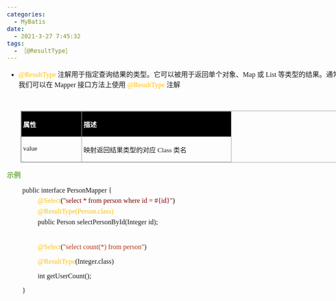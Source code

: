 ```yaml
---
categories:
  - MyBatis
date:
  - 2021-3-27 7:45:32
tags:
  - ［@ResultType］
---
```


<body lang=zh-CN style='font-family:"Microsoft YaHei UI";font-size:12.0pt'>
<!--StartFragment-->

<div style='direction:ltr;border-width:100%'>

<div style='direction:ltr;margin-top:0in;margin-left:0in;width:8.8638in'>

<div style='direction:ltr;margin-top:0in;margin-left:0in;width:8.8638in'>

<ul type=disc style='direction:ltr;unicode-bidi:embed;margin-top:0in;
 margin-bottom:0in'>
 <li style='margin-top:0;margin-bottom:0;vertical-align:middle'><span
     style='font-family:"Comic Sans MS";font-size:12.0pt;color:#FFC000'>@ResultType
     </span><span style='font-family:"Microsoft YaHei UI";font-size:12.0pt'>注解用于指定查询结果的类型。它可以被用于返回单个对象、</span><span
     style='font-family:"Comic Sans MS";font-size:12.0pt'>Map </span><span
     style='font-family:"Microsoft YaHei UI";font-size:12.0pt'>或</span><span
     style='font-family:"Comic Sans MS";font-size:12.0pt'> List </span><span
     style='font-family:"Microsoft YaHei UI";font-size:12.0pt'>等类型的结果。通常情况下，我们可以在</span><span
     style='font-family:"Comic Sans MS";font-size:12.0pt'> Mapper </span><span
     style='font-family:"Microsoft YaHei UI";font-size:12.0pt'>接口方法上使用 </span><span
     style='font-family:"Comic Sans MS";font-size:12.0pt;color:#FFC000'>@ResultType
     </span><span style='font-family:"Microsoft YaHei UI";font-size:12.0pt'>注解</span></li>
</ul>

<p style='margin-left:.375in;font-family:"Comic Sans MS";font-size:
12.0pt'>&nbsp;</p>

<div style='direction:ltr'>

<table border=1 cellpadding=0 cellspacing=0 valign=top style='direction:ltr;
 border-collapse:collapse;border-style:solid;border-color:#A3A3A3;border-width:
 1pt;margin-left:.3333in' title="" summary="">
 <tr>
  <td style='border-style:solid;border-color:#A3A3A3;border-width:1pt;
  background-color:black;vertical-align:top;width:1.3756in;padding:2.0pt 3.0pt 2.0pt 3.0pt'>
  <p style='font-family:"Microsoft YaHei UI";font-size:11.5pt;
  color:white'><span style='font-weight:bold'>属性</span></p>
  </td>
  <td style='border-style:solid;border-color:#A3A3A3;border-width:1pt;
  background-color:black;vertical-align:top;width:3.5444in;padding:2.0pt 3.0pt 2.0pt 3.0pt'>
  <p style='font-family:"Microsoft YaHei UI";font-size:11.5pt;
  color:white'><span style='font-weight:bold'>描述</span></p>
  </td>
 </tr>
 <tr>
  <td style='border-style:solid;border-color:#A3A3A3;border-width:1pt;
  vertical-align:top;width:1.3756in;padding:2.0pt 3.0pt 2.0pt 3.0pt'>
  <p style='font-family:"Comic Sans MS";font-size:11.5pt'>value</p>
  </td>
  <td style='border-style:solid;border-color:#A3A3A3;border-width:1pt;
  vertical-align:top;width:3.5444in;padding:2.0pt 3.0pt 2.0pt 3.0pt'>
  <p style='font-size:11.5pt'><span style='font-family:"Microsoft YaHei UI"'
  lang=zh-CN>映射返回结果类型的对应</span><span style='font-family:"Comic Sans MS"'
  lang=en-US> Class </span><span style='font-family:"Microsoft YaHei UI"'
  lang=zh-CN>类名</span></p>
  </td>
 </tr>
</table>

</div>

<p style='font-family:"Microsoft YaHei UI";font-size:12.0pt;
color:#70AD47'><span style='font-weight:bold'>示例</span></p>

<p style='margin-left:.375in;margin-top:5pt;margin-bottom:5pt;font-size:12.0pt'><span
style='font-family:"Comic Sans MS"' lang=zh-CN>public</span><span
style='font-family:"Microsoft YaHei UI"' lang=zh-CN>&nbsp;</span><span
style='font-family:"Comic Sans MS"' lang=zh-CN>interface</span><span
style='font-family:"Microsoft YaHei UI"' lang=zh-CN>&nbsp;</span><span
style='font-family:"Comic Sans MS"' lang=en-US>Person</span><span
style='font-family:"Comic Sans MS"' lang=zh-CN>Mapper</span><span
style='font-family:"Microsoft YaHei UI"' lang=zh-CN>&nbsp;</span><span
style='font-family:"Comic Sans MS"' lang=zh-CN>{</span></p>

<p style='margin-left:.75in;margin-top:5pt;margin-bottom:5pt;font-family:"Comic Sans MS";
font-size:12.0pt'><span style='color:#FFC000'>@Select</span><span
style='color:black'>(</span><span style='color:maroon'>&quot;select&nbsp;*&nbsp;from&nbsp;person&nbsp;where&nbsp;id&nbsp;=&nbsp;#{id}&quot;</span><span
style='color:black'>)</span></p>

<p style='margin-left:.75in;margin-top:5pt;margin-bottom:5pt;font-family:"Comic Sans MS";
font-size:12.0pt;color:#FFC000'><span lang=zh-CN>@ResultType</span><span
lang=en-US>(Person.class)</span></p>

<p style='margin-left:.75in;margin-top:5pt;margin-bottom:5pt;font-family:"Comic Sans MS";
font-size:12.0pt'><span lang=zh-CN>public</span><span lang=en-US> </span><span
lang=zh-CN>Person&nbsp;selectPersonById(Integer&nbsp;id);</span></p>

<p style='margin-left:.75in;margin-top:5pt;margin-bottom:5pt;font-family:"Comic Sans MS";
font-size:12.0pt'>&nbsp;</p>

<p style='margin-left:.75in;font-family:"Comic Sans MS";font-size:
12.0pt'><span style='color:#FFC000' lang=zh-CN>@Select</span><span lang=zh-CN>(</span><span
style='color:#B43512' lang=zh-CN>&quot;select </span><span style='color:#B43512'
lang=en-US>count</span><span style='color:#B43512' lang=zh-CN>(*) </span><span
style='color:#B43512' lang=en-US>from</span><span style='color:#B43512'
lang=zh-CN> </span><span style='color:#B43512' lang=en-US>person</span><span
style='color:#B43512' lang=zh-CN>&quot;</span><span lang=zh-CN>)</span></p>

<p style='margin-left:.75in;font-family:"Comic Sans MS";font-size:
12.0pt'><span style='color:#FFC000'>@ResultType</span>(Integer.class)</p>

<p style='margin-left:.75in;font-family:"Comic Sans MS";font-size:
12.0pt'>int getUserCount();</p>

<p style='margin-left:.375in;font-family:"Comic Sans MS";font-size:
12.0pt' lang=en-US>}</p>

</div>

</div>

</div>

<!--EndFragment-->
</body>
